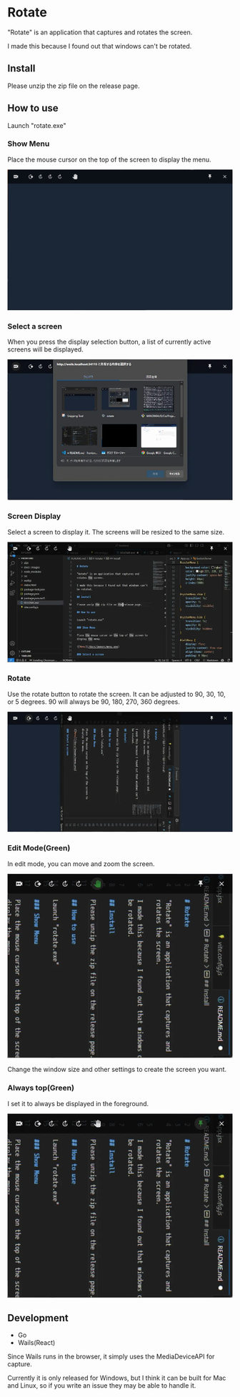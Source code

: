 # Rotate

"Rotate" is an application that captures and rotates the screen.

I made this because I found out that windows can't be rotated.

## Install

Please unzip the zip file on the release page.

## How to use

Launch "rotate.exe"

### Show Menu

Place the mouse cursor on the top of the screen to display the menu.

![Menu](/docs/images/menu.png)

### Select a screen

When you press the display selection button, a list of currently active screens will be displayed.

![Select](/docs/images/select.webp)

### Screen Display

Select a screen to display it.
The screens will be resized to the same size.

![Capture](/docs/images/capture.webp)

### Rotate

Use the rotate button to rotate the screen.
It can be adjusted to 90, 30, 10, or 5 degrees.
90 will always be 90, 180, 270, 360 degrees.

![Rotate](/docs/images/rotate.webp)

### Edit Mode(Green)

In edit mode, you can move and zoom the screen.

![Edit](/docs/images/edit.webp)

Change the window size and other settings to create the screen you want.

### Always top(Green)

I set it to always be displayed in the foreground.

![Top](/docs/images/top.webp)

## Development

- Go
- Wails(React)

Since Wails runs in the browser, it simply uses the MediaDeviceAPI for capture.

Currently it is only released for Windows, but I think it can be built for Mac and Linux, so if you write an issue they may be able to handle it.

